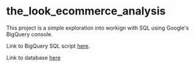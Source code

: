 # the_look_ecommerce_analysis
This project is a simple exploration into workign with SQL using Google's BigQuery console. 

Link to BigQuery SQL script [here](https://console.cloud.google.com/bigquery?sq=48655844238:ddfed6263a624231ad7e6b64fcd1897b).

Link to database [here](bigquery-public-data.thelook_ecommerce)
